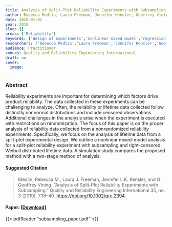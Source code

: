 ```yaml
---
title: Analysis of Split-Plot Reliability Experiments with Subsampling
author: Rebecca Medlin, Laura Freeman, Jennifer Kensler, Geoffrey Vining
date: 2018-01-01
year: 2018
slug: []
areas: ['Reliability']
keywords: ['design of experiments','nonlinear mixed model','regression with lifetime data','weibull distribution']
researchers: ['Rebecca Medlin','Laura Freeman','Jennifer Kensler','Geoffrey Vining']
audience: Practitioner
venues: Quality and Reliability Engineering International
draft: no
cover:
  image: 
---
```




### Abstract
Reliability experiments are important for determining which factors drive product reliability. The data collected in these experiments can be challenging to analyze. Often, the reliability or lifetime data collected follow distinctly nonnormal distributions and include censored observations. Additional challenges in the analysis arise when the experiment is executed with restrictions on randomization. The focus of this paper is on the proper analysis of reliability data collected from a nonrandomized reliability experiments. Specifically, we focus on the analysis of lifetime data from a split-plot experimental design. We outline a nonlinear mixed-model analysis for a split-plot reliability experiment with subsampling and right-censored Weibull distributed lifetime data. A simulation study compares the proposed method with a two-stage method of analysis.

#### Suggested Citation
> Medlin, Rebecca M., Laura J. Freeman, Jennifer L.K. Kensler, and G. Geoffrey Vining. “Analysis of Split-Plot Reliability Experiments with Subsampling.” Quality and Reliability Engineering International 35, no. 3 (2019): 738–49. https://doi.org/10.1002/qre.2394.



#### Paper: [[Download](subsampling_paper.pdf)]
{{< pdfReader "subsampling_paper.pdf" >}}


